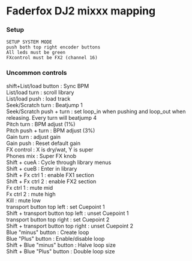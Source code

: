 # Faderfox DJ2 mixxx mapping

### Setup

    SETUP SYSTEM MODE 
    push both top right encoder buttons
    All leds must be green 
    FXcontrol must be FX2 (channel 16)  

### Uncommon controls

shift+List/load button : Sync BPM   
List/load turn : scroll library  
List/load push : load track  
Seek/Scratch turn : Beatjump 1  
Seek/Scratch push + turn : set loop_in when pushing and loop_out when releasing. Every turn will beatjump 4  
Pitch turn : BPM adjust (1%)    
Pitch push + turn : BPM adjust (3%)  
Gain turn : adjust gain  
Gain push : Reset default gain  
FX control : X is dry/wat, Y is super  
Phones mix : Super FX knob  
Shift + cueA : Cycle through library menus  
Shift + cueB : Enter in library  
Shift + Fx ctrl 1 : enable FX1 section  
Shift + Fx ctrl 2 : enable FX2 section  
Fx ctrl 1 : mute mid  
Fx ctrl 2 : mute high  
Kill : mute low  
transport button top left : set Cuepoint 1  
Shift + transport button top left : unset Cuepoint 1  
transport button top right : set Cuepoint 2  
Shift + transport button top right : unset Cuepoint 2  
Blue "minus" button : Create loop    
Blue "Plus" button : Enable/disable loop  
Shift + Blue "minus" button : Halve loop size  
Shift + Blue "Plus" button : Double loop size  
